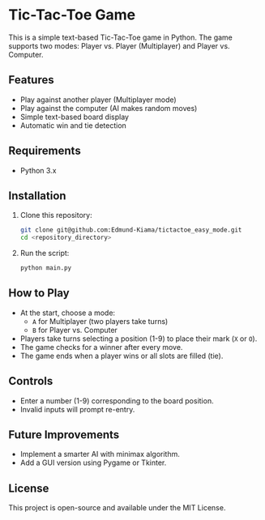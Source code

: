 # Tic-Tac-Toe Game

This is a simple text-based Tic-Tac-Toe game in Python. The game supports two modes: Player vs. Player (Multiplayer) and Player vs. Computer.

## Features
- Play against another player (Multiplayer mode)
- Play against the computer (AI makes random moves)
- Simple text-based board display
- Automatic win and tie detection

## Requirements
- Python 3.x

## Installation
1. Clone this repository:
   ```sh
   git clone git@github.com:Edmund-Kiama/tictactoe_easy_mode.git
   cd <repository_directory>
   ```
2. Run the script:
   ```sh
   python main.py
   ```

## How to Play
- At the start, choose a mode:
  - `A` for Multiplayer (two players take turns)
  - `B` for Player vs. Computer
- Players take turns selecting a position (1-9) to place their mark (`X` or `O`).
- The game checks for a winner after every move.
- The game ends when a player wins or all slots are filled (tie).

## Controls
- Enter a number (1-9) corresponding to the board position.
- Invalid inputs will prompt re-entry.

## Future Improvements
- Implement a smarter AI with minimax algorithm.
- Add a GUI version using Pygame or Tkinter.

## License
This project is open-source and available under the MIT License.

